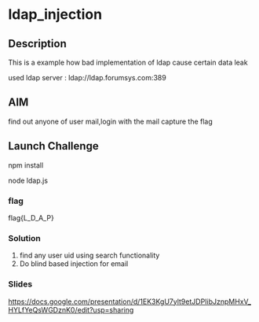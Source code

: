 # ldap_injection

## Description

This is a example how bad implementation of ldap cause certain data leak

used ldap server : 
ldap://ldap.forumsys.com:389

## AIM

find out anyone of user mail,login with the mail capture the flag

## Launch Challenge

npm install

node ldap.js

### flag

flag{L_D_A_P}

### Solution

1. find any user uid using search functionality 
2. Do blind based injection for email

### Slides

https://docs.google.com/presentation/d/1EK3KgU7ylt9etJDPIibJznpMHxV_HYLfYeQsWGDznK0/edit?usp=sharing
